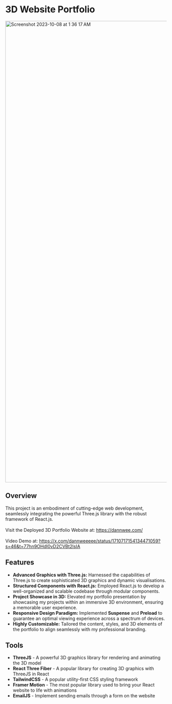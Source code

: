 # 3D Website Portfolio
<img width="1440" alt="Screenshot 2023-10-08 at 1 36 17 AM" src="https://github.com/dannweeeee/MyPortfolio/assets/42776950/154087a3-5764-4e3a-8f30-44ce2d26330f">

## Overview

This project is an embodiment of cutting-edge web development, seamlessly integrating the powerful Three.js library with the robust framework of React.js. <br>
<br>
Visit the Deployed 3D Portfolio Website at: https://dannwee.com/ <br />
<br />
Video Demo at: https://x.com/dannweeeee/status/1710717154134471059?s=46&t=77hn9OHdI0vD2CVBt2lsIA

## Features

- **Advanced Graphics with Three.js:** Harnessed the capabilities of Three.js to create sophisticated 3D graphics and dynamic visualisations.
- **Structured Components with React.js:** Employed React.js to develop a well-organized and scalable codebase through modular components.
- **Project Showcase in 3D:** Elevated my portfolio presentation by showcasing my projects within an immersive 3D environment, ensuring a memorable user experience.
- **Responsive Design Paradigm:** Implemented **Suspense** and **Preload** to guarantee an optimal viewing experience across a spectrum of devices.
- **Highly Customizable:** Tailored the content, styles, and 3D elements of the portfolio to align seamlessly with my professional branding.

## Tools
* **ThreeJS** - A powerful 3D graphics library for rendering and animating the 3D model <br>
* **React Three Fiber** - A popular library for creating 3D graphics with ThreeJS in React <br>
* **TailwindCSS** - A popular utility-first CSS styling framework <br>
* **Framer Motion** - The most popular library used to bring your React website to life with animations <br>
* **EmailJS** - Implement sending emails through a form on the website <br>
